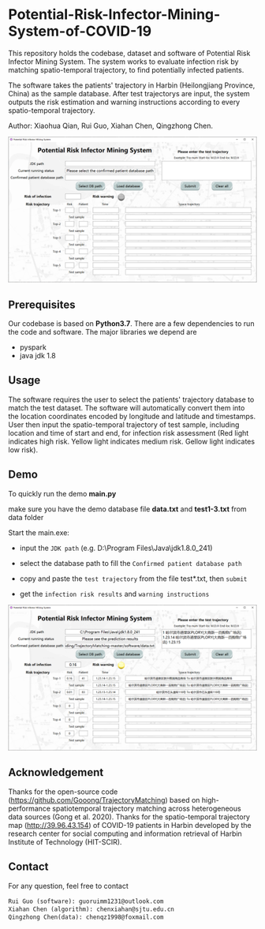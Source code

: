 # Potential-Risk-Infector-Mining-System-of-COVID-19

This repository holds the codebase, dataset and software of Potential Risk Infector Mining System. The system works to evaluate infection risk by matching spatio-temporal trajectory, to find potentially infected patients.

The software takes the patients' trajectory in Harbin (Heilongjiang Province, China) as the sample database. After test trajectorys are input, the system outputs the risk estimation and warning instructions according to every spatio-temporal trajectory.

Author: Xiaohua Qian, Rui Guo, Xiahan Chen, Qingzhong Chen.

<img src="./assets/initial.png" width = "600" alt="initial"/>

## Prerequisites
Our codebase is based on **Python3.7**. There are a few dependencies to run the code and software. The major libraries we depend are
- pyspark
- java jdk 1.8

## Usage
The software requires the user to select the patients' trajectory database to match the test dataset. The software will automatically convert them into the location coordinates encoded by longitude and latitude and timestamps. User then input the spatio-temporal trajectory of test sample, including location and time of start and end, for infection risk assessment (Red light indicates high risk. Yellow light indicates medium risk. Gellow light indicates low risk).

## Demo
To quickly run the demo **main.py**

make sure you have the demo database file **data.txt** and **test1-3.txt** from data folder

Start the main.exe:

- input the ```JDK path``` (e.g. D:\Program Files\Java\jdk1.8.0_241)

- select the database path to fill the ```Confirmed patient database path```

- copy and paste the ```test trajectory``` from the file test*.txt, then ```submit```

- get the ```infection risk results``` and ```warning instructions```

<img src="./assets/result.png" width = "600" alt="result"/>

## Acknowledgement
Thanks for the open-source code (https://github.com/Gooong/TrajectoryMatching) based on high-performance spatiotemporal trajectory matching across heterogeneous data sources (Gong et al. 2020). Thanks for the spatio-temporal trajectory map (http://39.96.43.154) of COVID-19 patients in Harbin developed by the research center for social computing and information retrieval of Harbin Institute of Technology (HIT-SCIR).

## Contact
For any question, feel free to contact
```
Rui Guo (software): guoruimm1231@outlook.com
Xiahan Chen (algorithm): chenxiahan@sjtu.edu.cn
Qingzhong Chen(data): chenqz1998@foxmail.com
```
